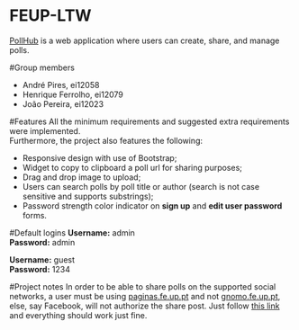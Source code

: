 FEUP-LTW
=========

[PollHub](www.fe.up.pt/~ei12079/pollhub) is a web application where users can create, share, and manage polls.

#Group members
- André Pires, ei12058
- Henrique Ferrolho, ei12079
- João Pereira, ei12023

#Features
All the minimum requirements and suggested extra requirements were implemented.  
Furthermore, the project also features the following:
- Responsive design with use of Bootstrap;
- Widget to copy to clipboard a poll url for sharing purposes;
- Drag and drop image to upload;
- Users can search polls by poll title or author (search is not case sensitive and supports substrings);
- Password strength color indicator on **sign up** and **edit user password** forms.

#Default logins
**Username:** admin  
**Password:** admin

**Username:** guest  
**Password:** 1234

#Project notes
In order to be able to share polls on the supported social networks, a user must be using [paginas.fe.up.pt](paginas.fe.up.pt) and not [gnomo.fe.up.pt](gnomo.fe.up.pt), else, say Facebook, will not authorize the share post.
Just follow [this link](www.fe.up.pt/~ei12079/pollhub) and everything should work just fine.
